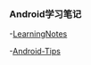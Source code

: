 ### Android学习笔记

-[LearningNotes](https://github.com/GeniusVJR/LearningNotes)

-[Android-Tips](https://github.com/tangqi92/Android-Tips)
